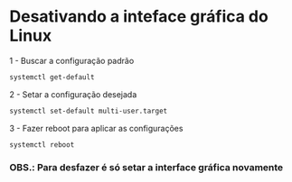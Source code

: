 # Desativando a inteface gráfica do Linux

1 - Buscar a configuração padrão
```sh
systemctl get-default 
```

2 - Setar a configuração desejada
```sh
systemctl set-default multi-user.target
```

3 - Fazer reboot para aplicar as configurações
```sh
systemctl reboot
```

### OBS.: Para desfazer é só setar a interface gráfica novamente
